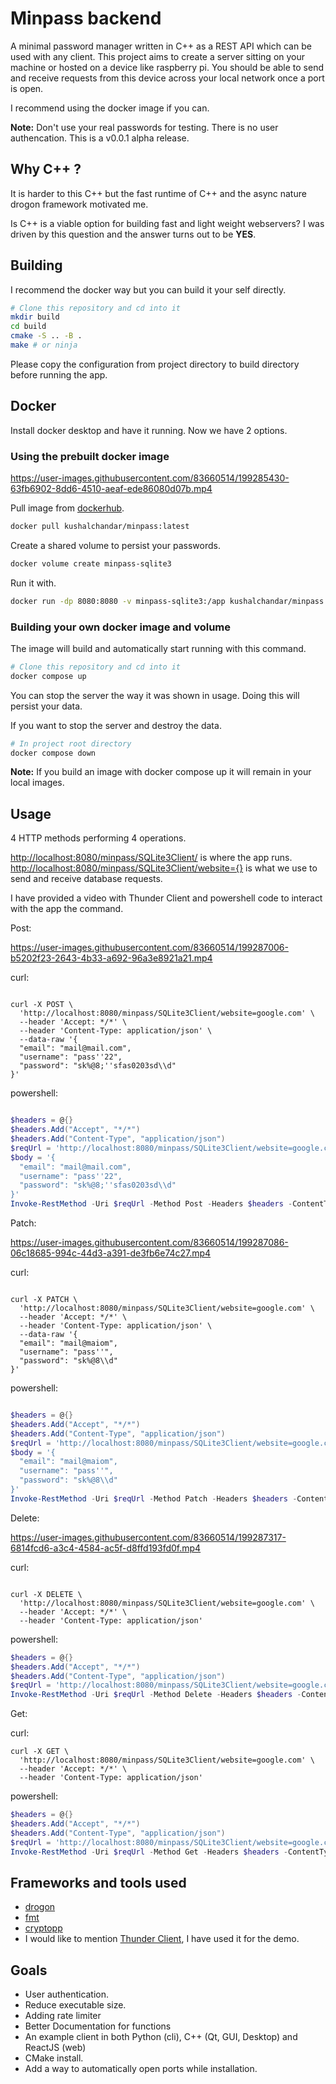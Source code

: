 # Minpass backend

A minimal password manager written in C++ as a REST API which can be used with any client.
This project aims to create a server sitting on your machine or hosted on a device like raspberry pi.
You should be able to send and receive requests from this device across your local network once a port is open.

I recommend using the docker image if you can.

**Note:** Don't use your real passwords for testing. There is no user authencation.
This is a v0.0.1 alpha release.

## Why C++ ?

It is harder to this C++ but the fast runtime of C++ and the async nature drogon framework motivated me.

Is C++ is a viable option for building fast and light weight webservers?
I was driven by this question and the answer turns out to be **YES**.

## Building

I recommend the docker way but you can build it your self directly.

```bash
# Clone this repository and cd into it
mkdir build
cd build
cmake -S .. -B .
make # or ninja
```

Please copy the configuration from project directory to build directory before running the app.

## Docker

Install docker desktop and have it running. Now we have 2 options.

### Using the prebuilt docker image

<https://user-images.githubusercontent.com/83660514/199285430-63fb6902-8dd6-4510-aeaf-ede86080d07b.mp4>

Pull image from [dockerhub](https://hub.docker.com/repository/docker/kushalchandar/minpass).

```bash
docker pull kushalchandar/minpass:latest
```

Create a shared volume to persist your passwords.

```bash
docker volume create minpass-sqlite3
```

Run it with.

```bash
docker run -dp 8080:8080 -v minpass-sqlite3:/app kushalchandar/minpass:latest
```

### Building your own docker image and volume

The image will build and automatically start running with this command.

```bash
# Clone this repository and cd into it
docker compose up
```

You can stop the server the way it was shown in usage. Doing this will persist your data.

If you want to stop the server and destroy the data.

```bash
# In project root directory
docker compose down
```

**Note:** If you build an image with docker compose up it will remain in your local images.

## Usage

4 HTTP methods performing 4 operations.

<http://localhost:8080/minpass/SQLite3Client/> is where the app runs.
<http://localhost:8080/minpass/SQLite3Client/website={}> is what we use to send and receive database requests.

I have provided a video with Thunder Client and powershell code to interact with the app the command.

Post:

<https://user-images.githubusercontent.com/83660514/199287006-b5202f23-2643-4b33-a692-96a3e8921a21.mp4>

curl:

```curl

curl -X POST \
  'http://localhost:8080/minpass/SQLite3Client/website=google.com' \
  --header 'Accept: */*' \
  --header 'Content-Type: application/json' \
  --data-raw '{
  "email": "mail@mail.com",
  "username": "pass''22",
  "password": "sk%@8;''sfas0203sd\\d"
}'
```

powershell:

```powershell

$headers = @{}
$headers.Add("Accept", "*/*")
$headers.Add("Content-Type", "application/json")
$reqUrl = 'http://localhost:8080/minpass/SQLite3Client/website=google.com'
$body = '{
  "email": "mail@mail.com",
  "username": "pass''22",
  "password": "sk%@8;''sfas0203sd\\d"
}'
Invoke-RestMethod -Uri $reqUrl -Method Post -Headers $headers -ContentType 'application/json' -Body $body | ConvertTo-Json
```

Patch:

<https://user-images.githubusercontent.com/83660514/199287086-06c18685-994c-44d3-a391-de3fb6e74c27.mp4>

curl:

```curl

curl -X PATCH \
  'http://localhost:8080/minpass/SQLite3Client/website=google.com' \
  --header 'Accept: */*' \
  --header 'Content-Type: application/json' \
  --data-raw '{
  "email": "mail@maiom",
  "username": "pass''",
  "password": "sk%@8\\d"
}'
```

powershell:

```powershell

$headers = @{}
$headers.Add("Accept", "*/*")
$headers.Add("Content-Type", "application/json")
$reqUrl = 'http://localhost:8080/minpass/SQLite3Client/website=google.com'
$body = '{
  "email": "mail@maiom",
  "username": "pass''",
  "password": "sk%@8\\d"
}'
Invoke-RestMethod -Uri $reqUrl -Method Patch -Headers $headers -ContentType 'application/json' -Body $body | ConvertTo-Json
```

Delete:

<https://user-images.githubusercontent.com/83660514/199287317-6814fcd6-a3c4-4584-ac5f-d8ffd193fd0f.mp4>

curl:

```curl

curl -X DELETE \
  'http://localhost:8080/minpass/SQLite3Client/website=google.com' \
  --header 'Accept: */*' \
  --header 'Content-Type: application/json'
```

powershell:

```powershell
$headers = @{}
$headers.Add("Accept", "*/*")
$headers.Add("Content-Type", "application/json")
$reqUrl = 'http://localhost:8080/minpass/SQLite3Client/website=google.com'
Invoke-RestMethod -Uri $reqUrl -Method Delete -Headers $headers -ContentType 'application/json' -Body $body | ConvertTo-Json
```

Get:

curl:

```curl
curl -X GET \
  'http://localhost:8080/minpass/SQLite3Client/website=google.com' \
  --header 'Accept: */*' \
  --header 'Content-Type: application/json'
```

powershell:

```powershell
$headers = @{}
$headers.Add("Accept", "*/*")
$headers.Add("Content-Type", "application/json")
$reqUrl = 'http://localhost:8080/minpass/SQLite3Client/website=google.com'
Invoke-RestMethod -Uri $reqUrl -Method Get -Headers $headers -ContentType 'application/json' -Body $body | ConvertTo-Json
```

## Frameworks and tools used

- [drogon](https://github.com/drogonframework/drogon)
- [fmt](https://github.com/fmtlib/fmt)
- [cryptopp](https://github.com/weidai11/cryptopp)
- I would like to mention [Thunder Client](https://www.thunderclient.com/), I have used it for the demo.

## Goals

- User authentication.
- Reduce executable size.
- Adding rate limiter
- Better Documentation for functions
- An example client in both Python (cli), C++ (Qt, GUI, Desktop) and ReactJS (web)
- CMake install.
- Add a way to automatically open ports while installation.
